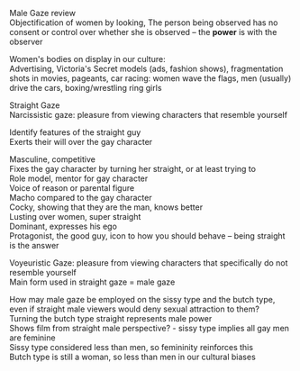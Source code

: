 Male Gaze review  
Objectification of women by looking, The person being observed has no consent or control over whether she is observed – the **power** is with the observer
 
Women's bodies on display in our culture:  
Advertising, Victoria's Secret models (ads, fashion shows), fragmentation shots in movies, pageants, car racing: women wave the flags, men (usually) drive the cars, boxing/wrestling ring girls
 
Straight Gaze  
Narcissistic gaze: pleasure from viewing characters that resemble yourself
 
Identify features of the straight guy  
Exerts their will over the gay character
 
Masculine, competitive  
Fixes the gay character by turning her straight, or at least trying to  
Role model, mentor for gay character  
Voice of reason or parental figure  
Macho compared to the gay character  
Cocky, showing that they are the man, knows better  
Lusting over women, super straight  
Dominant, expresses his ego  
Protagonist, the good guy, icon to how you should behave – being straight is the answer
 
Voyeuristic Gaze: pleasure from viewing characters that specifically do not resemble yourself  
Main form used in straight gaze = male gaze
 
How may male gaze be employed on the sissy type and the butch type, even if straight male viewers would deny sexual attraction to them?  
Turning the butch type straight represents male power  
Shows film from straight male perspective? - sissy type implies all gay men are feminine  
Sissy type considered less than men, so femininity reinforces this  
Butch type is still a woman, so less than men in our cultural biases